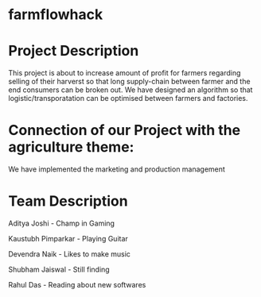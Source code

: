 # farmflowhack

# Project Description
This project is about  to increase  amount of profit for farmers regarding selling of their harverst so that   long supply-chain  between farmer and the end consumers can be broken out.
We have designed an algorithm so that logistic/transporatation  can be optimised between farmers and factories.


# Connection of our Project with the agriculture theme:
We have implemented the marketing and production management


# Team Description
Aditya Joshi - Champ in Gaming

Kaustubh Pimparkar - Playing Guitar

Devendra Naik - Likes to make  music

Shubham Jaiswal - Still finding

Rahul Das - Reading about new softwares
